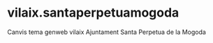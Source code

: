 vilaix.santaperpetuamogoda
==========================

Canvis tema genweb vilaix Ajuntament Santa Perpetua de la Mogoda
